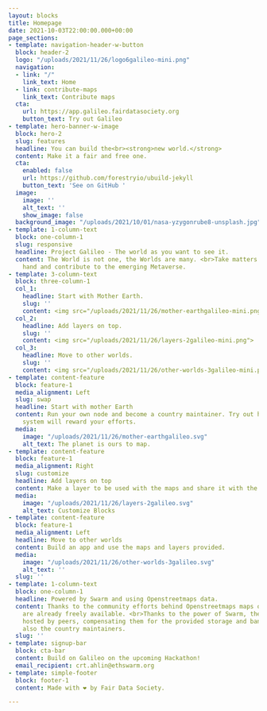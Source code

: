 ```yaml
---
layout: blocks
title: Homepage
date: 2021-10-03T22:00:00.000+00:00
page_sections:
- template: navigation-header-w-button
  block: header-2
  logo: "/uploads/2021/11/26/logo6galileo-mini.png"
  navigation:
  - link: "/"
    link_text: Home
  - link: contribute-maps
    link_text: Contribute maps
  cta:
    url: https://app.galileo.fairdatasociety.org
    button_text: Try out Galileo
- template: hero-banner-w-image
  block: hero-2
  slug: features
  headline: You can build the<br><strong>new world.</strong>
  content: Make it a fair and free one.
  cta:
    enabled: false
    url: https://github.com/forestryio/ubuild-jekyll
    button_text: 'See on GitHub '
  image:
    image: ''
    alt_text: ''
    show_image: false
  background_image: "/uploads/2021/10/01/nasa-yzygonrube8-unsplash.jpg"
- template: 1-column-text
  block: one-column-1
  slug: responsive
  headline: Project Galileo - The world as you want to see it.
  content: The World is not one, the Worlds are many. <br>Take matters into your own
    hand and contribute to the emerging Metaverse.
- template: 3-column-text
  block: three-column-1
  col_1:
    headline: Start with Mother Earth.
    slug: ''
    content: <img src="/uploads/2021/11/26/mother-earthgalileo-mini.png">
  col_2:
    headline: Add layers on top.
    slug: ''
    content: <img src="/uploads/2021/11/26/layers-2galileo-mini.png">
  col_3:
    headline: Move to other worlds.
    slug: ''
    content: <img src="/uploads/2021/11/26/other-worlds-3galileo-mini.png">
- template: content-feature
  block: feature-1
  media_alignment: Left
  slug: swap
  headline: Start with mother Earth
  content: Run your own node and become a country maintainer. Try out how the incentive
    system will reward your efforts.
  media:
    image: "/uploads/2021/11/26/mother-earthgalileo.svg"
    alt_text: The planet is ours to map.
- template: content-feature
  block: feature-1
  media_alignment: Right
  slug: customize
  headline: Add layers on top
  content: Make a layer to be used with the maps and share it with the community.
  media:
    image: "/uploads/2021/11/26/layers-2galileo.svg"
    alt_text: Customize Blocks
- template: content-feature
  block: feature-1
  media_alignment: Left
  headline: Move to other worlds
  content: Build an app and use the maps and layers provided.
  media:
    image: "/uploads/2021/11/26/other-worlds-3galileo.svg"
    alt_text: ''
  slug: ''
- template: 1-column-text
  block: one-column-1
  headline: Powered by Swarm and using Openstreetmaps data.
  content: Thanks to the community efforts behind Openstreetmaps maps of the world
    are already freely available. <br>Thanks to the power of Swarm, the data can be
    hosted by peers, compensating them for the provided storage and bandwidth, addressing
    also the country maintainers.
  slug: ''
- template: signup-bar
  block: cta-bar
  content: Build on Galileo on the upcoming Hackathon!
  email_recipient: crt.ahlin@ethswarm.org
- template: simple-footer
  block: footer-1
  content: Made with ❤︎ by Fair Data Society.

---
```

